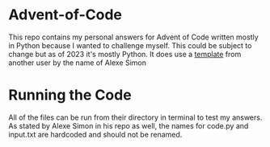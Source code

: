 # Advent-of-Code
This repo contains my personal answers for Advent of Code written mostly in Python because I wanted to challenge myself. This could be subject to change but as of 2023 it's mostly Python. It does use a [template](url) from another user by the name of Alexe Simon 

# Running the Code
All of the files can be run from their directory in terminal to test my answers. As stated by Alexe Simon in his repo as well, the names for code.py and input.txt are hardcoded and should not be renamed.
